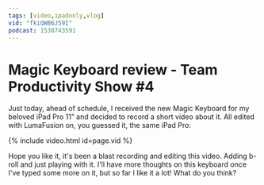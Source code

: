 ```yaml
---
tags: [video,ipadonly,vlog]
vid: "fkiQWB6J59I"
podcast: 1538743591
---
```


# Magic Keyboard review - Team Productivity Show #4

Just today, ahead of schedule, I received the new Magic Keyboard for my beloved iPad Pro 11” and decided to record a short video about it. All edited with LumaFusion on, you guessed it, the same iPad Pro:

{% include video.html id=page.vid %}

<!--More-->

Hope you like it, it's been a blast recording and editing this video. Adding b-roll and just playing with it. I'll have more thoughts on this keyboard once I've typed some more on it, but so far I like it a lot! What do you think?

[n]: https://nozbe.com/?a=mike
[p]: /podcast
